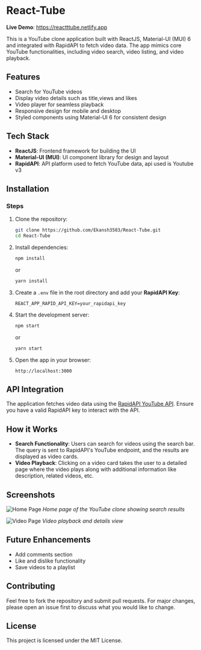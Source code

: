 # React-Tube
**Live Demo**:  https://reactttube.netlify.app

This is a YouTube clone application built with ReactJS, Material-UI (MUI) 6 and integrated with RapidAPI to fetch video data. The app mimics core YouTube functionalities, including video search, video listing, and video playback.

## Features

- Search for YouTube videos
- Display video details such as title,views and likes
- Video player for seamless playback
- Responsive design for mobile and desktop
- Styled components using Material-UI 6 for consistent design

## Tech Stack

- **ReactJS**: Frontend framework for building the UI
- **Material-UI (MUI)**: UI component library for design and layout
- **RapidAPI**: API platform used to fetch YouTube data, api used is Youtube v3

## Installation

### Steps

1. Clone the repository:

   ```bash
   git clone https://github.com/Ekansh3503/React-Tube.git
   cd React-Tube
   ```

2. Install dependencies:

   ```bash
   npm install
   ```

   or

   ```bash
   yarn install
   ```

3. Create a `.env` file in the root directory and add your **RapidAPI Key**:

   ```plaintext
   REACT_APP_RAPID_API_KEY=your_rapidapi_key
   ```

4. Start the development server:

   ```bash
   npm start
   ```

   or

   ```bash
   yarn start
   ```

5. Open the app in your browser:

   ```
   http://localhost:3000
   ```

## API Integration

The application fetches video data using the [RapidAPI YouTube API](https://youtube-v31.p.rapidapi.com). Ensure you have a valid RapidAPI key to interact with the API.

## How it Works

- **Search Functionality**: Users can search for videos using the search bar. The query is sent to RapidAPI's YouTube endpoint, and the results are displayed as video cards.
- **Video Playback**: Clicking on a video card takes the user to a detailed page where the video plays along with additional information like description, related videos, etc.

## Screenshots

![Home Page](screenshots/home-page.png)
*Home page of the YouTube clone showing search results*

![Video Page](screenshots/video-page.png)
*Video playback and details view*

## Future Enhancements

- Add comments section
- Like and dislike functionality
- Save videos to a playlist

## Contributing

Feel free to fork the repository and submit pull requests. For major changes, please open an issue first to discuss what you would like to change.

## License

This project is licensed under the MIT License.

